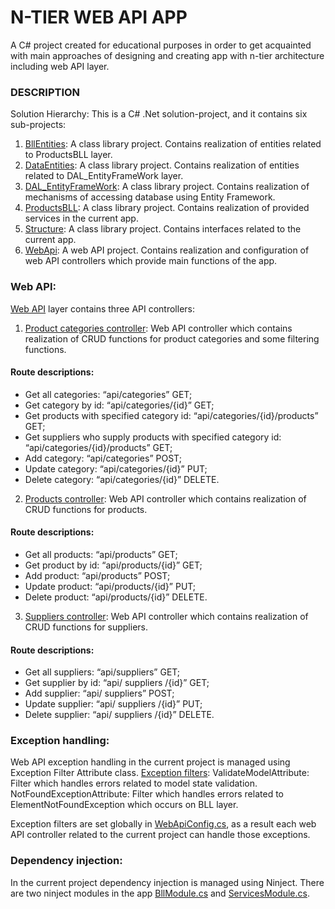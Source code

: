 # N-TIER WEB API APP
A C# project created for educational purposes in order to get acquainted with main approaches of designing and creating app with n-tier architecture including web API layer.
### DESCRIPTION
Solution Hierarchy:
This is a C# .Net solution-project, and it contains six sub-projects:
1.	[BllEntities](BllEntities): A class library project. Contains realization of entities related to ProductsBLL layer.
2.	[DataEntities](DataEntities): A class library project. Contains realization of entities related to DAL_EntityFrameWork layer.
3.	[DAL_EntityFrameWork](DAL_EntityFrameWork): A class library project. Contains realization of mechanisms of accessing database using Entity Framework.
4.	[ProductsBLL](ProductsBLL): A class library project. Contains realization of provided services in the current app.
5.	[Structure](Structure): A class library project. Contains interfaces related to the current app. 
6.	[WebApi](WebApi): A web API project. Contains realization and configuration of web API controllers which provide main functions of the app.
### Web API:
[Web API](WebAPpi) layer contains three API controllers:
1.	[Product categories controller](WebApi/Controllers): Web API controller which contains realization of CRUD functions for product categories and some filtering functions.
#### Route descriptions:
  * Get all categories: “api/categories” GET;
  * Get category by id: “api/categories/{id}” GET;
  * Get products with specified category id: “api/categories/{id}/products” GET;
  * Get suppliers who supply products with specified category id: “api/categories/{id}/products” GET;
  * Add category: “api/categories” POST;
  * Update category: “api/categories/{id}” PUT;
  * Delete category: “api/categories/{id}” DELETE.

2.  [Products controller](WebApi/Controllers): Web API controller which contains realization of CRUD functions for products.
#### Route descriptions:
* Get all products: “api/products” GET;
* Get product by id: “api/products/{id}” GET;
* Add product: “api/products” POST;
* Update product: “api/products/{id}” PUT;
* Delete product: “api/products/{id}” DELETE.

3.	[Suppliers controller](WebApi/Controllers): Web API controller which contains realization of CRUD functions for suppliers.
#### Route descriptions:
* Get all suppliers: “api/suppliers” GET;
* Get supplier by id: “api/ suppliers /{id}” GET;
* Add supplier: “api/ suppliers” POST;
* Update supplier: “api/ suppliers /{id}” PUT;
* Delete supplier: “api/ suppliers /{id}” DELETE.
### Exception handling:
Web API exception handling in the current project is managed using Exception Filter Attribute class. 
[Exception filters](WebApi/Exceptions): 
ValidateModelAttribute: Filter which handles errors related to model state validation.
NotFoundExceptionAttribute: Filter which handles errors related to ElementNotFoundException which occurs on BLL layer.

Exception filters are set globally in [WebApiConfig.cs](WebApi/App_Start/WebApiConfig.cs), as a result each web API controller related to the current project can handle those exceptions. 
### Dependency injection: 
In the current project dependency injection is managed using Ninject. There are two ninject modules in the app [BllModule.cs](ProductsBLL/Infrastructure/BllModule.cs) and [ServicesModule.cs](Ninject/ServiceModule.cs).


